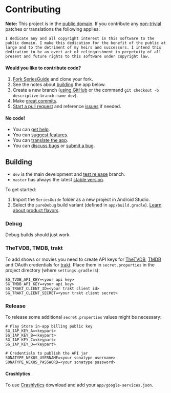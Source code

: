 # Contributing

**Note:** This project is in the [public domain](UNLICENSE). If you contribute any 
[non-trivial](http://www.gnu.org/prep/maintain/maintain.html#Legally-Significant)
patches or translations the following applies:

    I dedicate any and all copyright interest in this software to the
    public domain. I make this dedication for the benefit of the public at
    large and to the detriment of my heirs and successors. I intend this
    dedication to be an overt act of relinquishment in perpetuity of all
    present and future rights to this software under copyright law.

#### Would you like to contribute code?

1. [Fork SeriesGuide](https://github.com/UweTrottmann/SeriesGuide/fork) and clone your fork.
2. See the notes about [building](#building) the app below.
3. Create a new branch ([using GitHub](https://help.github.com/articles/creating-and-deleting-branches-within-your-repository/)
   or the command `git checkout -b descriptive-branch-name dev`).
4. Make [great commits](http://robots.thoughtbot.com/post/48933156625/5-useful-tips-for-a-better-commit-message).
5. [Start a pull request](https://github.com/UweTrottmann/SeriesGuide/compare) and reference [issues](https://github.com/UweTrottmann/SeriesGuide/issues) if needed.

#### No code!
* You can [get help](https://seriesgui.de/help).
* You can [suggest features](https://discuss.seriesgui.de).
* You can [translate the app](https://crowdin.com/project/seriesguide-translations).
* You can [discuss bugs](https://github.com/UweTrottmann/SeriesGuide/issues) or [submit a bug](https://github.com/UweTrottmann/SeriesGuide/issues/new).

## Building

- `dev` is the main development and [test release](https://github.com/UweTrottmann/SeriesGuide/wiki/Beta) branch.
- `master` has always the latest [stable version](https://seriesgui.de).

To get started:

1. Import the `SeriesGuide` folder as a new project in Android Studio.
2. Select the `pureDebug` build variant (defined in `app/build.gradle`). 
   [Learn about product flavors](https://developer.android.com/studio/build/build-variants.html#product-flavors).

### Debug

Debug builds should just work.

### TheTVDB, TMDB, trakt
To add shows or movies you need to create API keys for 
[TheTVDB](https://www.thetvdb.com/member/api), [TMDB](https://www.themoviedb.org/settings/api) 
and OAuth credentials for [trakt](https://trakt.tv/oauth/applications). 
Place them in `secret.properties` in the project directory (where `settings.gradle` is):

```
SG_TVDB_API_KEY=<your api key>
SG_TMDB_API_KEY=<your api key>
SG_TRAKT_CLIENT_ID=<your trakt client id>
SG_TRAKT_CLIENT_SECRET=<your trakt client secret>
```

### Release
To release some additional `secret.properties` values might be necessary:
```
# Play Store in-app billing public key
SG_IAP_KEY_A=<keypart>
SG_IAP_KEY_B=<keypart>
SG_IAP_KEY_C=<keypart>
SG_IAP_KEY_D=<keypart>

# Credentials to publish the API jar
SONATYPE_NEXUS_USERNAME=<your sonatype username>
SONATYPE_NEXUS_PASSWORD=<your sonatype password>
```

#### Crashlytics

To use [Crashlytics](https://firebase.google.com/docs/crashlytics) download and
add your `app/google-services.json`.
